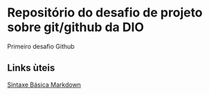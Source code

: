 # Repositório do desafio de projeto sobre git/github da DIO
Primeiro desafio Github

## Links ùteis

[Sintaxe Básica Markdown](https://www.markdownguide.org/basic-syntax/)

